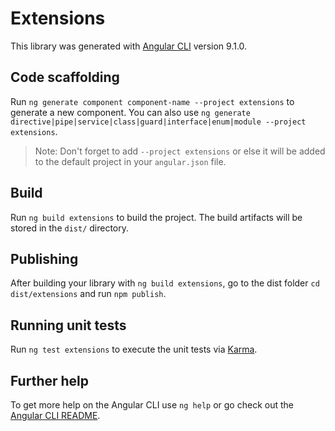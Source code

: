 # Extensions

This library was generated with [Angular CLI](https://github.com/angular/angular-cli) version 9.1.0.

## Code scaffolding

Run `ng generate component component-name --project extensions` to generate a new component. You can also use `ng generate directive|pipe|service|class|guard|interface|enum|module --project extensions`.
> Note: Don't forget to add `--project extensions` or else it will be added to the default project in your `angular.json` file. 

## Build

Run `ng build extensions` to build the project. The build artifacts will be stored in the `dist/` directory.

## Publishing

After building your library with `ng build extensions`, go to the dist folder `cd dist/extensions` and run `npm publish`.

## Running unit tests

Run `ng test extensions` to execute the unit tests via [Karma](https://karma-runner.github.io).

## Further help

To get more help on the Angular CLI use `ng help` or go check out the [Angular CLI README](https://github.com/angular/angular-cli/blob/master/README.md).
